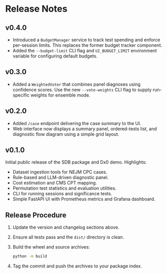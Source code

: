 # Release Notes

## v0.4.0

* Introduced a `BudgetManager` service to track test spending and enforce
  per-session limits. This replaces the former budget tracker component.
* Added the `--budget-limit` CLI flag and `UI_BUDGET_LIMIT` environment
  variable for configuring default budgets.

## v0.3.0

* Added a `WeightedVoter` that combines panel diagnoses using confidence
  scores. Use the new `--vote-weights` CLI flag to supply run-specific
  weights for ensemble mode.

## v0.2.0

* Added `/case` endpoint delivering the case summary to the UI.
* Web interface now displays a summary panel, ordered-tests list, and diagnostic
  flow diagram using a simple grid layout.

## v0.1.0

Initial public release of the SDB package and Dx0 demo. Highlights:

- Dataset ingestion tools for NEJM CPC cases.
- Rule-based and LLM-driven diagnostic panel.
- Cost estimation and CMS CPT mapping.
- Permutation test statistics and evaluation utilities.
- CLI for running sessions and significance tests.
- Simple FastAPI UI with Prometheus metrics and Grafana dashboard.

## Release Procedure

1. Update the version and changelog sections above.
2. Ensure all tests pass and the `dist/` directory is clean.
3. Build the wheel and source archives:

   ```bash
   python -m build
   ```

4. Tag the commit and push the archives to your package index.


